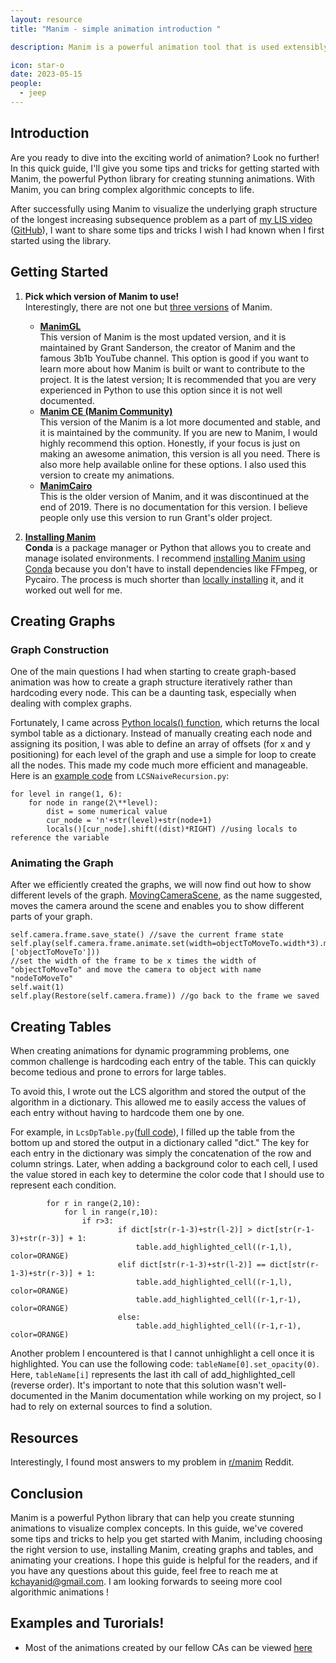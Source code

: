 ```yaml
---
layout: resource
title: "Manim - simple animation introduction "

description: Manim is a powerful animation tool that is used extensibly by STEM youtubers to animate mathematical concepts. It's integration with python allows you to calculate and display examples within the same script. This is a quickstart guide on how to create Manim animations. 

icon: star-o
date: 2023-05-15
people:
  - jeep
---
```


## Introduction
Are you ready to dive into the exciting world of animation? Look no further! In this quick guide, I'll give you some tips and tricks for getting started with Manim, the powerful Python library for creating stunning animations. With Manim, you can bring complex algorithmic concepts to life. 

After successfully using Manim to visualize the underlying graph structure of the longest increasing subsequence problem as a part of [my LIS video](https://youtu.be/buB-VifgeNE?t=412) ([GitHub](https://github.com/jeeepx/AlgoAnimation)), I want to share some tips and tricks I wish I had known when I first started using the library.

## Getting Started

1. **Pick which version of Manim to use!** <br>
   Interestingly, there are not one but [three versions](https://docs.manim.community/en/stable/faq/installation.html#:~:text=Why%20are%20there%20different%20versions%20of%20Manim%3F%23) of Manim.
   * **[ManimGL](https://github.com/3b1b/manim)** <br>
   This version of Manim is the most updated version, and it is maintained by Grant Sanderson, the creator of Manim and the famous 3b1b YouTube channel. This option is good if you want to learn more about how Manim is built or want to contribute to the project. It is the latest version; It is recommended that you are very experienced in Python to use this option since it is not well documented.
    * **[Manim CE (Manim Community)](https://www.manim.community/)** <br>
   This version of the Manim is a lot more documented and stable, and it is maintained by the community. If you are new to Manim, I would highly recommend this option. Honestly, if your focus is just on making an awesome animation, this version is all you need. There is also more help available online for these options. I also used this version to create my animations.
   *  **[ManimCairo](https://github.com/3b1b/manim/tree/cairo-backend)** <br>
   This is the older version of Manim, and it was discontinued at the end of 2019. There is no documentation for this version. I believe people only use this version to run Grant's older project.

2. **[Installing Manim](https://docs.manim.community/en/stable/installation.html)** <br>
   **Conda** is a package manager or Python that allows you to create and manage isolated environments. I recommend [installing Manim using Conda](https://docs.manim.community/en/stable/installation.html#conda-installation:~:text=Installing%20Manim%20in%20conda%23) because you don't have to install dependencies like FFmpeg, or Pycairo. The process is much shorter than [locally installing](https://docs.manim.community/en/stable/installation.html#conda-installation:~:text=Working%20with%20Manim-,Installing%20Manim%20locally,-%23) it, and it worked out well for me. 

## Creating Graphs

### Graph Construction
One of the main questions I had when starting to create graph-based animation was how to create a graph structure iteratively rather than hardcoding every node. This can be a daunting task, especially when dealing with complex graphs.

Fortunately, I came across [Python locals() function](https://www.w3schools.com/python/ref_func_locals.asp#:~:text=The%20locals()%20function%20returns,information%20about%20the%20current%20program.), which returns the local symbol table as a dictionary. Instead of manually creating each node and assigning its position, I was able to define an array of offsets (for x and y positioning) for each level of the graph and use a simple for loop to create all the nodes. This made my code much more efficient and manageable. Here is an [example code](https://github.com/jeeepx/AlgoAnimation/blob/master/project/Animations/LcsNaiveRecursion.py) from `LCSNaiveRecursion.py`:
```
for level in range(1, 6):
    for node in range(2\**level):
        dist = some numerical value
        cur_node = 'n'+str(level)+str(node+1) 
        locals()[cur_node].shift((dist)*RIGHT) //using locals to reference the variable
```

### Animating the Graph
After we efficiently created the graphs, we will now find out how to show different levels of the graph. [MovingCameraScene](https://docs.manim.community/en/stable/reference/manim.scene.moving_camera_scene.MovingCameraScene.html), as the name suggested, moves the camera around the scene and enables you to show different parts of your graph. 
```
self.camera.frame.save_state() //save the current frame state
self.play(self.camera.frame.animate.set(width=objectToMoveTo.width*3).move_to(locals()['objectToMoveTo']))
//set the width of the frame to be x times the width of "objectToMoveTo" and move the camera to object with name "nodeToMoveTo"
self.wait(1)
self.play(Restore(self.camera.frame)) //go back to the frame we saved
```


## Creating Tables
When creating animations for dynamic programming problems, one common challenge is hardcoding each entry of the table. This can quickly become tedious and prone to errors for large tables.

To avoid this, I wrote out the LCS algorithm and stored the output of the algorithm in a dictionary. This allowed me to easily access the values of each entry without having to hardcode them one by one.

For example, in `LcsDpTable.py`([full code](https://github.com/jeeepx/AlgoAnimation/blob/master/project/Animations/LcsDpTable.py)), I filled up the table from the bottom up and stored the output in a dictionary called "dict." The key for each entry in the dictionary was simply the concatenation of the row and column strings. Later, when adding a background color to each cell, I used the value stored in each key to determine the color code that I should use to represent each condition.
```
        for r in range(2,10):
            for l in range(r,10):
                if r>3:
                        if dict[str(r-1-3)+str(l-2)] > dict[str(r-1-3)+str(r-3)] + 1:
                            table.add_highlighted_cell((r-1,l), color=ORANGE)
                        elif dict[str(r-1-3)+str(l-2)] == dict[str(r-1-3)+str(r-3)] + 1:
                            table.add_highlighted_cell((r-1,l), color=ORANGE)
                            table.add_highlighted_cell((r-1,r-1), color=ORANGE)
                        else:
                            table.add_highlighted_cell((r-1,r-1), color=ORANGE)
```
Another problem I encountered is that I cannot unhighlight a cell once it is highlighted. You can use the following code: `tableName[0].set_opacity(0)`. Here, `tableName[i]` represents the last ith call of add_highlighted_cell  (reverse order). It's important to note that this solution wasn't well-documented in the Manim documentation while working on my project, so I had to rely on external sources to find a solution. 

## Resources
Interestingly, I found most answers to my problem in [r/manim](https://www.reddit.com/r/manim/) Reddit.

## Conclusion
Manim is a powerful Python library that can help you create stunning animations to visualize complex concepts. In this guide, we've covered some tips and tricks to help you get started with Manim, including choosing the right version to use, installing Manim, creating graphs and tables, and animating your creations. I hope this guide is helpful for the readers, and if you have any questions about this guide, feel free to reach me at kchayanid@gmail.com. I am looking forwards to seeing more cool algorithmic animations !

## Examples and Turorials!
- Most of the animations created by our fellow CAs can be viewed [here](CA-created-resources)